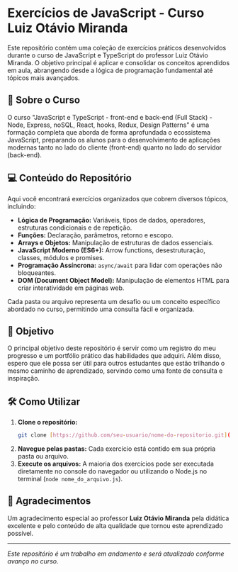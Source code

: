 # Exercícios de JavaScript - Curso Luiz Otávio Miranda

Este repositório contém uma coleção de exercícios práticos desenvolvidos durante o curso de JavaScript e TypeScript do professor Luiz Otávio Miranda. O objetivo principal é aplicar e consolidar os conceitos aprendidos em aula, abrangendo desde a lógica de programação fundamental até tópicos mais avançados.

## 🚀 Sobre o Curso

O curso "JavaScript e TypeScript - front-end e back-end (Full Stack) - Node, Express, noSQL, React, hooks, Redux, Design Patterns" é uma formação completa que aborda de forma aprofundada o ecossistema JavaScript, preparando os alunos para o desenvolvimento de aplicações modernas tanto no lado do cliente (front-end) quanto no lado do servidor (back-end).

## 💻 Conteúdo do Repositório

Aqui você encontrará exercícios organizados que cobrem diversos tópicos, incluindo:

-   **Lógica de Programação:** Variáveis, tipos de dados, operadores, estruturas condicionais e de repetição.
-   **Funções:** Declaração, parâmetros, retorno e escopo.
-   **Arrays e Objetos:** Manipulação de estruturas de dados essenciais.
-   **JavaScript Moderno (ES6+):** Arrow functions, desestruturação, classes, módulos e promises.
-   **Programação Assíncrona:** `async/await` para lidar com operações não bloqueantes.
-   **DOM (Document Object Model):** Manipulação de elementos HTML para criar interatividade em páginas web.

Cada pasta ou arquivo representa um desafio ou um conceito específico abordado no curso, permitindo uma consulta fácil e organizada.

## 🎯 Objetivo

O principal objetivo deste repositório é servir como um registro do meu progresso e um portfólio prático das habilidades que adquiri. Além disso, espero que ele possa ser útil para outros estudantes que estão trilhando o mesmo caminho de aprendizado, servindo como uma fonte de consulta e inspiração.

## 🛠️ Como Utilizar

1.  **Clone o repositório:**
    ```bash
    git clone [https://github.com/seu-usuario/nome-do-repositorio.git](https://github.com/seu-usuario/nome-do-repositorio.git)
    ```
2.  **Navegue pelas pastas:**
    Cada exercício está contido em sua própria pasta ou arquivo.
3.  **Execute os arquivos:**
    A maioria dos exercícios pode ser executada diretamente no console do navegador ou utilizando o Node.js no terminal (`node nome_do_arquivo.js`).

## 🙏 Agradecimentos

Um agradecimento especial ao professor **Luiz Otávio Miranda** pela didática excelente e pelo conteúdo de alta qualidade que tornou este aprendizado possível.

---

*Este repositório é um trabalho em andamento e será atualizado conforme avanço no curso.*

